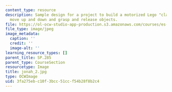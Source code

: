 ```yaml
---
content_type: resource
description: Sample design for a project to build a motorized Lego "claw" that can
  move up and down and grasp and release objects.
file: https://ol-ocw-studio-app-production.s3.amazonaws.com/courses/es-293-lego-robotics-spring-2007/3fa275ebc10f3bcc51ccf54b28f8b2c4_jonah_2.jpg
file_type: image/jpeg
image_metadata:
  caption: ''
  credit: ''
  image-alt: ''
learning_resource_types: []
parent_title: SP.285
parent_type: CourseSection
resourcetype: Image
title: jonah_2.jpg
type: OCWImage
uid: 3fa275eb-c10f-3bcc-51cc-f54b28f8b2c4
---
```

